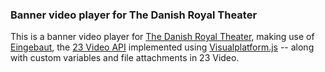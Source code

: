 ### Banner video player for The Danish Royal Theater

This is a banner video player for [The Danish Royal Theater](https://github.com/23/visualplatform.js), making use of [Eingebaut](https://github.com/23/eingebaut), the [23 Video API](www.23video.com/api/) implemented using [Visualplatform.js](https://github.com/23/visualplatform.js) -- along with custom variables and file attachments in 23 Video.
